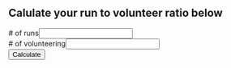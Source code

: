 <script src="https://ajax.googleapis.com/ajax/libs/angularjs/1.6.4/angular.min.js"></script>
## Calulate your run to volunteer ratio below




<script>
  function myFunction() {
    var runs = document.getElementById("runs").value;
    var vols = document.getElementById("vols").value;
  
  if(runs == null){
  alert('please eneter a run');}
  
    document.getElementById("p1").innerHTML = runs/vols + ":1" ;
}
</script>

<div>
  <div><span># of runs</span><span><input type="number" name="runs" id="runs" value="" /></span><br>
  <div><span># of volunteering</span><span><input type="number" name="vols" id="vols" value="" /></span>
</div>
    <button onclick="myFunction()">Calculate</button>
    <p id="p1"></p>
